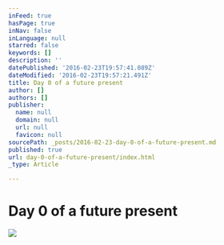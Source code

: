 ```yaml
---
inFeed: true
hasPage: true
inNav: false
inLanguage: null
starred: false
keywords: []
description: ''
datePublished: '2016-02-23T19:57:41.089Z'
dateModified: '2016-02-23T19:57:21.491Z'
title: Day 0 of a future present
author: []
authors: []
publisher:
  name: null
  domain: null
  url: null
  favicon: null
sourcePath: _posts/2016-02-23-day-0-of-a-future-present.md
published: true
url: day-0-of-a-future-present/index.html
_type: Article

---
```

# Day 0 of a future present
![](https://the-grid-user-content.s3-us-west-2.amazonaws.com/aea68560-aa1f-4ce8-9717-a844f501ffb9.jpg)